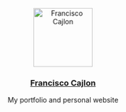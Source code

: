 <div align="center">
  <a href="#">
    <img src="https://nathan2slime.vercel.app/assets/images/chainsaw.jpg" alt="Francisco Cajlon" width="120" height="120">
  </a>

  <h3 align="center">
    <a href="https://nathan2slime.vercel.app/" target="_black">Francisco Cajlon</a>
  </h3>

  <p align="center">
    My portfolio and personal website
  </p>
</div>
